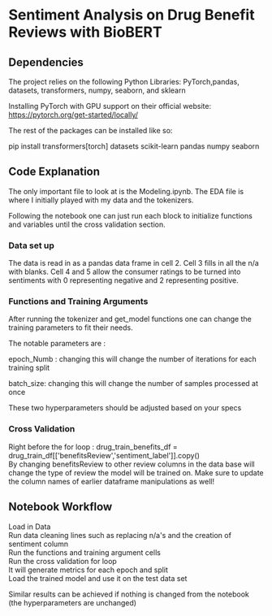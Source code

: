 # Sentiment Analysis on Drug Benefit Reviews with BioBERT

## Dependencies

The project relies on the following Python Libraries:
PyTorch,pandas, datasets, transformers, numpy, seaborn, and sklearn

Installing PyTorch with GPU support on their official website: 
https://pytorch.org/get-started/locally/

The rest of the packages can be installed like so:

pip install transformers[torch] datasets scikit-learn pandas numpy seaborn

## Code Explanation

The only important file to look at is the Modeling.ipynb. The EDA file is where I initially played with my data and the tokenizers.

Following the notebook one can just run each block to initialize functions and variables until the cross validation section.

### Data set up 

The data is read in as a pandas data frame in cell 2. Cell 3 fills in all the n/a with blanks. 
Cell 4 and 5 allow the consumer ratings to be turned into sentiments with 0 representing negative and 2 representing positive. 

### Functions and Training Arguments
After running the tokenizer and get_model functions one can change the training parameters to fit their needs.

The notable parameters are :<br>

epoch_Numb : changing this will change the number of iterations for each training split<br>

batch_size: changing this will change the number of samples processed at once<br>

These two hyperparameters should be adjusted based on your specs


### Cross Validation 
Right before the for loop : drug_train_benefits_df = drug_train_df[['benefitsReview','sentiment_label']].copy() <br>
By changing benefitsReview to other review columns in the data base will change the type of review the model will be trained on. Make sure to update the column names of earlier dataframe manipulations as well!

## Notebook Workflow

Load in Data<br>
Run data cleaning lines such as replacing n/a's and the creation of sentiment column <br>
Run the functions and training argument cells <br>
Run the cross validation for loop <br>
It will generate metrics for each epoch and split <br>
Load the trained model and use it on the test data set<br>

Similar results can be achieved if nothing is changed from the notebook (the hyperparameters are unchanged)

